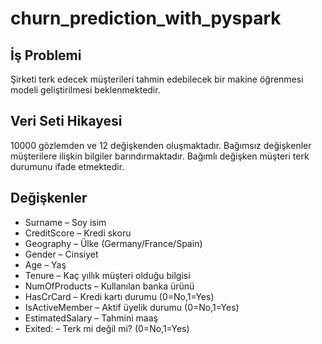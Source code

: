 # churn_prediction_with_pyspark

## İş Problemi
Şirketi terk edecek müşterileri tahmin 
edebilecek bir makine öğrenmesi modeli 
geliştirilmesi beklenmektedir.

##  Veri Seti Hikayesi
10000 gözlemden ve 12 değişkenden oluşmaktadır.
Bağımsız değişkenler müşterilere ilişkin bilgiler barındırmaktadır.
Bağımlı değişken müşteri terk durumunu ifade etmektedir.

## Değişkenler
- Surname – Soy isim
- CreditScore – Kredi skoru
- Geography – Ülke (Germany/France/Spain)
- Gender – Cinsiyet
- Age – Yaş
- Tenure – Kaç yıllık müşteri olduğu bilgisi
- NumOfProducts – Kullanılan banka ürünü
- HasCrCard – Kredi kartı durumu (0=No,1=Yes)
- IsActiveMember – Aktif üyelik durumu (0=No,1=Yes)
- EstimatedSalary – Tahmini maaş
- Exited: – Terk mi değil mi? (0=No,1=Yes)
